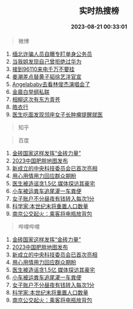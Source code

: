 <div align="center"><h2>实时热搜榜</h2><h4>2023-08-21 00:33:01</h4></div>

> 微博  

1. [缅北诈骗人员自曝专盯单身公务员](https://s.weibo.com/weibo?q=%23%E7%BC%85%E5%8C%97%E8%AF%88%E9%AA%97%E4%BA%BA%E5%91%98%E8%87%AA%E6%9B%9D%E4%B8%93%E7%9B%AF%E5%8D%95%E8%BA%AB%E5%85%AC%E5%8A%A1%E5%91%98%23&t=31&band_rank=1&Refer=top)<br />
2. [当我姐发现自己曾拒绝过华为](https://s.weibo.com/weibo?q=%23%E5%BD%93%E6%88%91%E5%A7%90%E5%8F%91%E7%8E%B0%E8%87%AA%E5%B7%B1%E6%9B%BE%E6%8B%92%E7%BB%9D%E8%BF%87%E5%8D%8E%E4%B8%BA%23&t=31&band_rank=2&Refer=top)<br />
3. [接到96110来电千万不要挂](https://s.weibo.com/weibo?q=%23%E6%8E%A5%E5%88%B096110%E6%9D%A5%E7%94%B5%E5%8D%83%E4%B8%87%E4%B8%8D%E8%A6%81%E6%8C%82%23&t=31&band_rank=3&Refer=top)<br />
4. [姜潮差点替黄子韬徐艺洋官宣](https://s.weibo.com/weibo?q=%23%E5%A7%9C%E6%BD%AE%E5%B7%AE%E7%82%B9%E6%9B%BF%E9%BB%84%E5%AD%90%E9%9F%AC%E5%BE%90%E8%89%BA%E6%B4%8B%E5%AE%98%E5%AE%A3%23&t=31&band_rank=4&Refer=top)<br />
5. [Angelababy去看林俊杰演唱会了](https://s.weibo.com/weibo?q=%23Angelababy%E5%8E%BB%E7%9C%8B%E6%9E%97%E4%BF%8A%E6%9D%B0%E6%BC%94%E5%94%B1%E4%BC%9A%E4%BA%86%23&t=31&band_rank=5&Refer=top)<br />
6. [金晨白举纲私联](https://s.weibo.com/weibo?q=%23%E9%87%91%E6%99%A8%E7%99%BD%E4%B8%BE%E7%BA%B2%E7%A7%81%E8%81%94%23&t=31&band_rank=6&Refer=top)<br />
7. [相柳这次有东方青苍](https://s.weibo.com/weibo?q=%23%E7%9B%B8%E6%9F%B3%E8%BF%99%E6%AC%A1%E6%9C%89%E4%B8%9C%E6%96%B9%E9%9D%92%E8%8B%8D%23&t=31&band_rank=7&Refer=top)<br />
8. [皓衣行](https://s.weibo.com/weibo?q=%E7%9A%93%E8%A1%A3%E8%A1%8C&t=31&band_rank=8&Refer=top)<br />
9. [医生吃面发现邻座女子长肿瘤提醒就医](https://s.weibo.com/weibo?q=%23%E5%8C%BB%E7%94%9F%E5%90%83%E9%9D%A2%E5%8F%91%E7%8E%B0%E9%82%BB%E5%BA%A7%E5%A5%B3%E5%AD%90%E9%95%BF%E8%82%BF%E7%98%A4%E6%8F%90%E9%86%92%E5%B0%B1%E5%8C%BB%23&t=31&band_rank=9&Refer=top)<br />

> 知乎  


> 百度  

1. [金砖国家这样发挥“金砖力量”](https://www.baidu.com/s?wd=%E9%87%91%E7%A0%96%E5%9B%BD%E5%AE%B6%E8%BF%99%E6%A0%B7%E5%8F%91%E6%8C%A5%E2%80%9C%E9%87%91%E7%A0%96%E5%8A%9B%E9%87%8F%E2%80%9D&sa=fyb_news&rsv_dl=fyb_news)<br />
2. [2023中国肥胖地图发布](https://www.baidu.com/s?wd=2023%E4%B8%AD%E5%9B%BD%E8%82%A5%E8%83%96%E5%9C%B0%E5%9B%BE%E5%8F%91%E5%B8%83&sa=fyb_news&rsv_dl=fyb_news)<br />
3. [新成立的中央科技委员会已首次亮相](https://www.baidu.com/s?wd=%E6%96%B0%E6%88%90%E7%AB%8B%E7%9A%84%E4%B8%AD%E5%A4%AE%E7%A7%91%E6%8A%80%E5%A7%94%E5%91%98%E4%BC%9A%E5%B7%B2%E9%A6%96%E6%AC%A1%E4%BA%AE%E7%9B%B8&sa=fyb_news&rsv_dl=fyb_news)<br />
4. [用心用情用力回应群众期盼](https://www.baidu.com/s?wd=%E7%94%A8%E5%BF%83%E7%94%A8%E6%83%85%E7%94%A8%E5%8A%9B%E5%9B%9E%E5%BA%94%E7%BE%A4%E4%BC%97%E6%9C%9F%E7%9B%BC&sa=fyb_news&rsv_dl=fyb_news)<br />
5. [医生被造谣贪1.5亿 媒体探访其豪宅](https://www.baidu.com/s?wd=%E5%8C%BB%E7%94%9F%E8%A2%AB%E9%80%A0%E8%B0%A3%E8%B4%AA1.5%E4%BA%BF+%E5%AA%92%E4%BD%93%E6%8E%A2%E8%AE%BF%E5%85%B6%E8%B1%AA%E5%AE%85&sa=fyb_news&rsv_dl=fyb_news)<br />
6. [小车被运粪车追尾灌一车粪便](https://www.baidu.com/s?wd=%E5%B0%8F%E8%BD%A6%E8%A2%AB%E8%BF%90%E7%B2%AA%E8%BD%A6%E8%BF%BD%E5%B0%BE%E7%81%8C%E4%B8%80%E8%BD%A6%E7%B2%AA%E4%BE%BF&sa=fyb_news&rsv_dl=fyb_news)<br />
7. [女子账户不分昼夜有钱转入每次1分](https://www.baidu.com/s?wd=%E5%A5%B3%E5%AD%90%E8%B4%A6%E6%88%B7%E4%B8%8D%E5%88%86%E6%98%BC%E5%A4%9C%E6%9C%89%E9%92%B1%E8%BD%AC%E5%85%A5%E6%AF%8F%E6%AC%A11%E5%88%86&sa=fyb_news&rsv_dl=fyb_news)<br />
8. [科学家:本世纪末将重置人口数量](https://www.baidu.com/s?wd=%E7%A7%91%E5%AD%A6%E5%AE%B6%3A%E6%9C%AC%E4%B8%96%E7%BA%AA%E6%9C%AB%E5%B0%86%E9%87%8D%E7%BD%AE%E4%BA%BA%E5%8F%A3%E6%95%B0%E9%87%8F&sa=fyb_news&rsv_dl=fyb_news)<br />
9. [南京公交起火：乘客将电瓶放背包](https://www.baidu.com/s?wd=%E5%8D%97%E4%BA%AC%E5%85%AC%E4%BA%A4%E8%B5%B7%E7%81%AB%EF%BC%9A%E4%B9%98%E5%AE%A2%E5%B0%86%E7%94%B5%E7%93%B6%E6%94%BE%E8%83%8C%E5%8C%85&sa=fyb_news&rsv_dl=fyb_news)<br />

> 哔哩哔哩  

1. [金砖国家这样发挥“金砖力量”](https://www.baidu.com/s?wd=%E9%87%91%E7%A0%96%E5%9B%BD%E5%AE%B6%E8%BF%99%E6%A0%B7%E5%8F%91%E6%8C%A5%E2%80%9C%E9%87%91%E7%A0%96%E5%8A%9B%E9%87%8F%E2%80%9D&sa=fyb_news&rsv_dl=fyb_news)<br />
2. [2023中国肥胖地图发布](https://www.baidu.com/s?wd=2023%E4%B8%AD%E5%9B%BD%E8%82%A5%E8%83%96%E5%9C%B0%E5%9B%BE%E5%8F%91%E5%B8%83&sa=fyb_news&rsv_dl=fyb_news)<br />
3. [新成立的中央科技委员会已首次亮相](https://www.baidu.com/s?wd=%E6%96%B0%E6%88%90%E7%AB%8B%E7%9A%84%E4%B8%AD%E5%A4%AE%E7%A7%91%E6%8A%80%E5%A7%94%E5%91%98%E4%BC%9A%E5%B7%B2%E9%A6%96%E6%AC%A1%E4%BA%AE%E7%9B%B8&sa=fyb_news&rsv_dl=fyb_news)<br />
4. [用心用情用力回应群众期盼](https://www.baidu.com/s?wd=%E7%94%A8%E5%BF%83%E7%94%A8%E6%83%85%E7%94%A8%E5%8A%9B%E5%9B%9E%E5%BA%94%E7%BE%A4%E4%BC%97%E6%9C%9F%E7%9B%BC&sa=fyb_news&rsv_dl=fyb_news)<br />
5. [医生被造谣贪1.5亿 媒体探访其豪宅](https://www.baidu.com/s?wd=%E5%8C%BB%E7%94%9F%E8%A2%AB%E9%80%A0%E8%B0%A3%E8%B4%AA1.5%E4%BA%BF+%E5%AA%92%E4%BD%93%E6%8E%A2%E8%AE%BF%E5%85%B6%E8%B1%AA%E5%AE%85&sa=fyb_news&rsv_dl=fyb_news)<br />
6. [小车被运粪车追尾灌一车粪便](https://www.baidu.com/s?wd=%E5%B0%8F%E8%BD%A6%E8%A2%AB%E8%BF%90%E7%B2%AA%E8%BD%A6%E8%BF%BD%E5%B0%BE%E7%81%8C%E4%B8%80%E8%BD%A6%E7%B2%AA%E4%BE%BF&sa=fyb_news&rsv_dl=fyb_news)<br />
7. [女子账户不分昼夜有钱转入每次1分](https://www.baidu.com/s?wd=%E5%A5%B3%E5%AD%90%E8%B4%A6%E6%88%B7%E4%B8%8D%E5%88%86%E6%98%BC%E5%A4%9C%E6%9C%89%E9%92%B1%E8%BD%AC%E5%85%A5%E6%AF%8F%E6%AC%A11%E5%88%86&sa=fyb_news&rsv_dl=fyb_news)<br />
8. [科学家:本世纪末将重置人口数量](https://www.baidu.com/s?wd=%E7%A7%91%E5%AD%A6%E5%AE%B6%3A%E6%9C%AC%E4%B8%96%E7%BA%AA%E6%9C%AB%E5%B0%86%E9%87%8D%E7%BD%AE%E4%BA%BA%E5%8F%A3%E6%95%B0%E9%87%8F&sa=fyb_news&rsv_dl=fyb_news)<br />
9. [南京公交起火：乘客将电瓶放背包](https://www.baidu.com/s?wd=%E5%8D%97%E4%BA%AC%E5%85%AC%E4%BA%A4%E8%B5%B7%E7%81%AB%EF%BC%9A%E4%B9%98%E5%AE%A2%E5%B0%86%E7%94%B5%E7%93%B6%E6%94%BE%E8%83%8C%E5%8C%85&sa=fyb_news&rsv_dl=fyb_news)<br />
